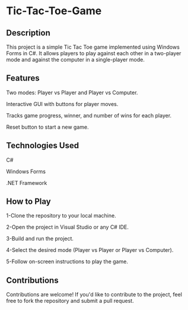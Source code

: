 # Tic-Tac-Toe-Game

## Description

This project is a simple Tic Tac Toe game implemented using Windows Forms in C#. It allows players to play against each other in a two-player mode and against the computer in a single-player mode.

## Features

Two modes: Player vs Player and Player vs Computer.

Interactive GUI with buttons for player moves.

Tracks game progress, winner, and number of wins for each player.

Reset button to start a new game.

## Technologies Used
C#

Windows Forms

.NET Framework

## How to Play

1-Clone the repository to your local machine.

2-Open the project in Visual Studio or any C# IDE.

3-Build and run the project.

4-Select the desired mode (Player vs Player or Player vs Computer).

5-Follow on-screen instructions to play the game.

## Contributions
Contributions are welcome! If you'd like to contribute to the project, feel free to fork the repository and submit a pull request.
